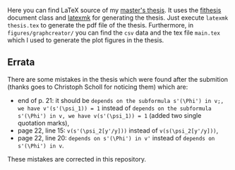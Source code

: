 Here you can find LaTeX source of my [master's thesis](https://is.muni.cz/th/prexv/).
It uses the [fithesis](https://github.com/Witiko/fithesis) document class and [latexmk](https://ctan.org/pkg/latexmk) for generating the thesis.
Just execute `latexmk thesis.tex` to generate the pdf file of the thesis.
Furthermore, in `figures/graphcreator/` you can find the `csv` data and the tex file `main.tex` which I used to generate the plot figures in the thesis.

## Errata
There are some mistakes in the thesis which were found after the submition (thanks goes to Christoph Scholl for noticing them) which are:
- end of p. 21: it should be `depends on the subformula s'(\Phi') in v;, we have v'(s'(\psi_1)) = 1` instead of `depends on the subformula s'(\Phi') in v, we have v(s'(\psi_1)) = 1` (added two single quotation marks),
- page 22, line 15: `v(s'(\psi_2[y'/y]))` instead of `v(s(\psi_2[y'/y]))`,
- page 22, line 20: `depends on s'(\Phi') in v'` instead of `depends on s'(\Phi') in v`.

These mistakes are corrected in this repository.
